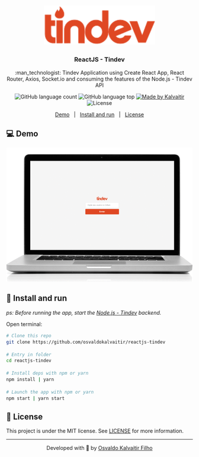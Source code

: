 <h1 align="center">
    <img src="/.github/assets/logo.svg"
    width="300px"
    alt="Logo" />
</h1>

<h3 align="center">
  ReactJS - Tindev
</h3>

<p align="center">
  :man_technologist: Tindev Application using Create React App, React Router, Axios, Socket.io and consuming the features of the Node.js - Tindev API
</p>

<p align="center">
  <img alt="GitHub language count" src="https://img.shields.io/github/languages/count/osvaldokalvaitir/reactjs-tindev.svg?color=00A83A">

  <img alt="GitHub language top" src="https://img.shields.io/github/languages/top/osvaldokalvaitir/reactjs-tindev.svg?color=00A83A">

  <a href="https://kalvaitir.com/">
    <img alt="Made by Kalvaitir" src="https://img.shields.io/badge/made%20by-Kalvaitir-00A83A">
  </a>

  <img alt="License" src="https://img.shields.io/badge/license-MIT-00A83A">
</p>

<p align="center">
  <a href="#computer-demo">Demo</a>&nbsp;&nbsp;&nbsp;|&nbsp;&nbsp;&nbsp;<a href="#wrench-install-and-run">Install and run</a>&nbsp;&nbsp;&nbsp;|&nbsp;&nbsp;&nbsp;<a href="#memo-license">License</a>
</p>

## :computer: Demo

![Demo](/.github/assets/demo.gif)

## :wrench: Install and run

_ps: Before running the app, start the [Node.js - Tindev](https://github.com/osvaldokalvaitir/nodejs-tindev) backend._

Open terminal:

```sh
# Clone this repo
git clone https://github.com/osvaldokalvaitir/reactjs-tindev

# Entry in folder
cd reactjs-tindev

# Install deps with npm or yarn
npm install | yarn

# Launch the app with npm or yarn
npm start | yarn start
```

## :memo: License

This project is under the MIT license. See [LICENSE](/LICENSE) for more information.

---

<p align="center">
Developed with 💚 by <a href="https://www.linkedin.com/in/osvaldokalvaitir">Osvaldo Kalvaitir Filho</a>
</p>
